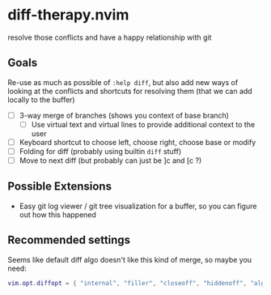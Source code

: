 # diff-therapy.nvim

resolve those conflicts and have a happy relationship with git

## Goals

Re-use as much as possible of `:help diff`, but also add new ways of looking
at the conflicts and shortcuts for resolving them (that we can add locally
to the buffer)

- [ ] 3-way merge of branches (shows you context of base branch)
  - [ ] Use virtual text and virtual lines to provide additional context to the user
- [ ] Keyboard shortcut to choose left, choose right, choose base or modify
- [ ] Folding for diff (probably using builtin `diff` stuff)
- [ ] Move to next diff (but probably can just be ]c and [c ?)

## Possible Extensions

- Easy git log viewer / git tree visualization for a buffer, so you can figure out how this happened

## Recommended settings

Seems like default diff algo doesn't like this kind of merge, so maybe you need:

```lua
vim.opt.diffopt = { "internal", "filler", "closeoff", "hiddenoff", "algorithm:minimal" }
```
